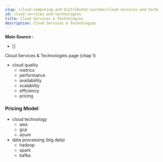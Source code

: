 ```yaml
---
slug: /cloud-computing-and-distributed-systems/cloud-services-and-technologies
id: cloud-services-and-technologies
title: Cloud Services & Technologies
description: Cloud Services & Technologies
---
```


**Main Source :**

- []

Cloud Services & Technologies page
(chap 1)

- cloud quality
  - metrics
  - performance
  - availabiility
  - scalability
  - efficiency
  - pricing

### Pricing Model


- cloud technology
  - aws
  - gcp
  - azure
- data procsesing (big data)
  - hadoop
  - spark
  - kafka
